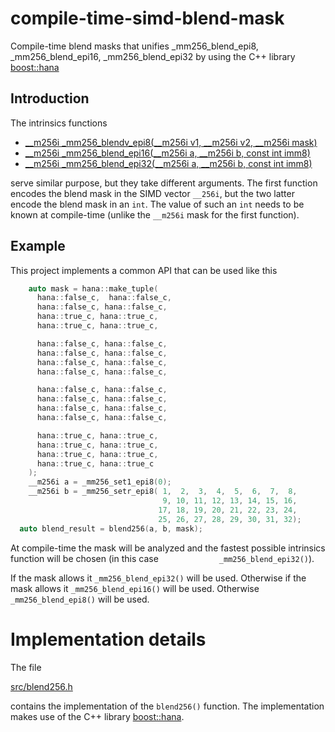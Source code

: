 # compile-time-simd-blend-mask
Compile-time blend masks that unifies _mm256_blend_epi8, _mm256_blend_epi16, _mm256_blend_epi32
by using the C++ library [boost::hana](http://boostorg.github.io/hana)

## Introduction

The intrinsics functions

* [__m256i _mm256_blendv_epi8(__m256i v1, __m256i v2, __m256i mask)](https://software.intel.com/en-us/node/523908)
* [__m256i _mm256_blend_epi16(__m256i a, __m256i b, const int imm8)](https://software.intel.com/en-us/cpp-compiler-developer-guide-and-reference-mm-blend-epi32-mm256-blend-epi16-32)
* [__m256i _mm256_blend_epi32(__m256i a, __m256i b, const int imm8)](https://software.intel.com/en-us/cpp-compiler-developer-guide-and-reference-mm-blend-epi32-mm256-blend-epi16-32)

serve similar purpose, but they take different arguments. The first function encodes the blend mask in the SIMD vector `__256i`, 
but the two latter encode the blend mask in an `int`. The value of such an `int` needs to be known at compile-time (unlike the `__m256i` mask for the first function).

## Example

This project implements a common API that can be used like this

```C++
    auto mask = hana::make_tuple(
      hana::false_c,  hana::false_c,
      hana::false_c, hana::false_c, 
      hana::true_c, hana::true_c, 
      hana::true_c, hana::true_c, 

      hana::false_c, hana::false_c, 
      hana::false_c, hana::false_c, 
      hana::false_c, hana::false_c, 
      hana::false_c, hana::false_c, 

      hana::false_c, hana::false_c, 
      hana::false_c, hana::false_c, 
      hana::false_c, hana::false_c, 
      hana::false_c, hana::false_c, 

      hana::true_c, hana::true_c, 
      hana::true_c, hana::true_c, 
      hana::true_c, hana::true_c, 
      hana::true_c, hana::true_c
    );
    __m256i a = _mm256_set1_epi8(0);
    __m256i b = _mm256_setr_epi8( 1,  2,  3,  4,  5,  6,  7,  8,
                                  9, 10, 11, 12, 13, 14, 15, 16,
                                 17, 18, 19, 20, 21, 22, 23, 24,
                                 25, 26, 27, 28, 29, 30, 31, 32);
  auto blend_result = blend256(a, b, mask);
```
At compile-time the mask will be analyzed and the fastest possible intrinsics function will be chosen (in this case 
`             _mm256_blend_epi32()`).

 If the mask allows it  `_mm256_blend_epi32()` will be used.
 Otherwise  if the  mask allows it  `_mm256_blend_epi16()` will be used.
 Otherwise `_mm256_blend_epi8()` will be used.
 
# Implementation details

The file

[src/blend256.h](src/blend256.h)

contains the implementation of the `blend256()` function.
The implementation makes use of the C++ library [boost::hana](http://boostorg.github.io/hana).

